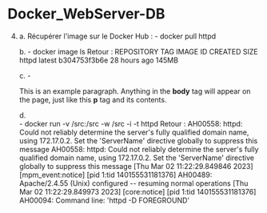 # Docker_WebServer-DB

4.
    a. Récupérer l'image sur le Docker Hub :
        -   docker pull httpd

    b. 
        -   docker image ls
            Retour : 
                REPOSITORY                           TAG       IMAGE ID       CREATED         SIZE
                httpd                                latest    b304753f3b6e   28 hours ago    145MB
    
    c.
        -   <!doctype html>
            <html>
            <head>
                <title>This is the title of the webpage!</title>
            </head>
            <body>
                <p>This is an example paragraph. Anything in the <strong>body</strong> tag will appear on the page, just like this <strong>p</strong> tag and its contents.</p>
            </body>
            </html>

    d.  
        -   docker run -v /src:/src -w /src -i -t httpd
            Retour :
                AH00558: httpd: Could not reliably determine the server's fully qualified domain name, using 172.17.0.2. Set the 'ServerName' directive globally to suppress this message
                AH00558: httpd: Could not reliably determine the server's fully qualified domain name, using 172.17.0.2. Set the 'ServerName' directive globally to suppress this message
                [Thu Mar 02 11:22:29.849846 2023] [mpm_event:notice] [pid 1:tid 140155531181376] AH00489: Apache/2.4.55 (Unix) configured -- resuming normal operations
                [Thu Mar 02 11:22:29.849973 2023] [core:notice] [pid 1:tid 140155531181376] AH00094: Command line: 'httpd -D FOREGROUND'
